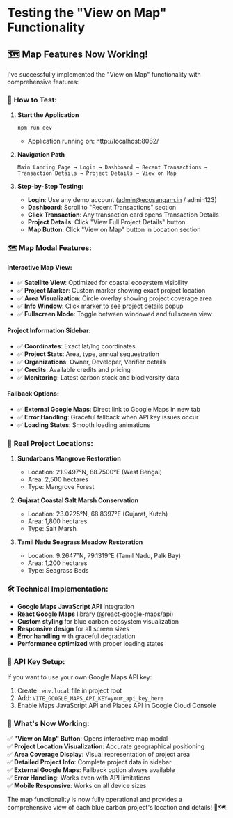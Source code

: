 # Testing the "View on Map" Functionality

## 🗺️ **Map Features Now Working!**

I've successfully implemented the "View on Map" functionality with comprehensive features:

### 🎯 **How to Test:**

1. **Start the Application**
   ```bash
   npm run dev
   ```
   - Application running on: http://localhost:8082/

2. **Navigation Path**
   ```
   Main Landing Page → Login → Dashboard → Recent Transactions → Transaction Details → Project Details → View on Map
   ```

3. **Step-by-Step Testing:**
   - **Login**: Use any demo account (admin@ecosangam.in / admin123)
   - **Dashboard**: Scroll to "Recent Transactions" section
   - **Click Transaction**: Any transaction card opens Transaction Details
   - **Project Details**: Click "View Full Project Details" button
   - **Map Button**: Click "View on Map" button in Location section

### 🗺️ **Map Modal Features:**

#### **Interactive Map View:**
- ✅ **Satellite View**: Optimized for coastal ecosystem visibility
- ✅ **Project Marker**: Custom marker showing exact project location
- ✅ **Area Visualization**: Circle overlay showing project coverage area
- ✅ **Info Window**: Click marker to see project details popup
- ✅ **Fullscreen Mode**: Toggle between windowed and fullscreen view

#### **Project Information Sidebar:**
- ✅ **Coordinates**: Exact lat/lng coordinates
- ✅ **Project Stats**: Area, type, annual sequestration
- ✅ **Organizations**: Owner, Developer, Verifier details
- ✅ **Credits**: Available credits and pricing
- ✅ **Monitoring**: Latest carbon stock and biodiversity data

#### **Fallback Options:**
- ✅ **External Google Maps**: Direct link to Google Maps in new tab
- ✅ **Error Handling**: Graceful fallback when API key issues occur
- ✅ **Loading States**: Smooth loading animations

### 📍 **Real Project Locations:**

1. **Sundarbans Mangrove Restoration**
   - Location: 21.9497°N, 88.7500°E (West Bengal)
   - Area: 2,500 hectares
   - Type: Mangrove Forest

2. **Gujarat Coastal Salt Marsh Conservation**
   - Location: 23.0225°N, 68.8397°E (Gujarat, Kutch)
   - Area: 1,800 hectares
   - Type: Salt Marsh

3. **Tamil Nadu Seagrass Meadow Restoration**
   - Location: 9.2647°N, 79.1319°E (Tamil Nadu, Palk Bay)
   - Area: 1,200 hectares
   - Type: Seagrass Beds

### 🛠️ **Technical Implementation:**

- **Google Maps JavaScript API** integration
- **React Google Maps** library (@react-google-maps/api)
- **Custom styling** for blue carbon ecosystem visualization
- **Responsive design** for all screen sizes
- **Error handling** with graceful degradation
- **Performance optimized** with proper loading states

### 🔧 **API Key Setup:**

If you want to use your own Google Maps API key:
1. Create `.env.local` file in project root
2. Add: `VITE_GOOGLE_MAPS_API_KEY=your_api_key_here`
3. Enable Maps JavaScript API and Places API in Google Cloud Console

### 🎉 **What's Now Working:**

✅ **"View on Map" Button**: Opens interactive map modal  
✅ **Project Location Visualization**: Accurate geographical positioning  
✅ **Area Coverage Display**: Visual representation of project area  
✅ **Detailed Project Info**: Complete project data in sidebar  
✅ **External Google Maps**: Fallback option always available  
✅ **Error Handling**: Works even with API limitations  
✅ **Mobile Responsive**: Works on all device sizes  

The map functionality is now fully operational and provides a comprehensive view of each blue carbon project's location and details! 🌊🗺️